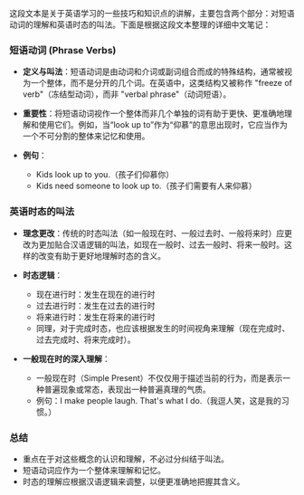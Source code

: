 这段文本是关于英语学习的一些技巧和知识点的讲解，主要包含两个部分：对短语动词的理解和英语时态的叫法。下面是根据这段文本整理的详细中文笔记：

### 短语动词 (Phrase Verbs)
- **定义与叫法**：短语动词是由动词和介词或副词组合而成的特殊结构，通常被视为一个整体，而不是分开的几个词。在英语中，这类结构又被称作 "freeze of verb"（冻结型动词），而非 "verbal phrase"（动词短语）。
  
- **重要性**：将短语动词视作一个整体而非几个单独的词有助于更快、更准确地理解和使用它们。例如，当“look up to”作为“仰慕”的意思出现时，它应当作为一个不可分割的整体来记忆和使用。

- **例句**：
  - Kids look up to you.（孩子们仰慕你）
  - Kids need someone to look up to.（孩子们需要有人来仰慕）

### 英语时态的叫法
- **理念更改**：传统的时态叫法（如一般现在时、一般过去时、一般将来时）应更改为更加贴合汉语逻辑的叫法，如现在一般时、过去一般时、将来一般时。这样的改变有助于更好地理解时态的含义。

- **时态逻辑**：
  - 现在进行时：发生在现在的进行时
  - 过去进行时：发生在过去的进行时
  - 将来进行时：发生在将来的进行时
  - 同理，对于完成时态，也应该根据发生的时间视角来理解（现在完成时、过去完成时、将来完成时）。

- **一般现在时的深入理解**：
  - 一般现在时（Simple Present）不仅仅用于描述当前的行为，而是表示一种普遍现象或常态，表现出一种普遍真理的气质。
  - 例句：I make people laugh. That's what I do.（我逗人笑，这是我的习惯。）

### 总结
- 重点在于对这些概念的认识和理解，不必过分纠结于叫法。
- 短语动词应作为一个整体来理解和记忆。
- 时态的理解应根据汉语逻辑来调整，以便更准确地把握其含义。